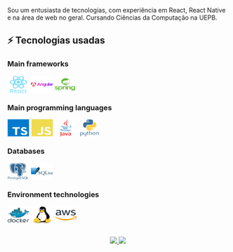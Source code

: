 Sou um entusiasta de tecnologias, com experiência em React, React Native e na área de web no geral. Cursando Ciências da Computação na UEPB.

<!--[![Linkedin: miqueias](https://img.shields.io/badge/-Linkedin-blue?style=flat-square&logo=Linkedin&logoColor=white&link=https://www.linkedin.com/in/miqueiasgarcia/)](https://www.linkedin.com/in/miqueias)-->

## ⚡ Tecnologias usadas
<div style="display: inline_block">

### Main frameworks
<a href="https://devicon.dev" target="_blank"><img align="center" alt="REACT" height="40" width="50" src="https://github.com/miqueiassggarcia/miqueiassggarcia/blob/main/Icons/react-original-wordmark.svg" /></a>
<a href="https://devicon.dev" target="_blank"><img align="center" alt="ANGULAR" height="40" width="50" src="https://github.com/miqueiassggarcia/miqueiassggarcia/blob/main/Icons/angular-original-wordmark.svg" /></a>
<a href="https://devicon.dev" target="_blank"><img align="center" alt="SPRING BOOT" height="40" width="50" src="https://github.com/miqueiassggarcia/miqueiassggarcia/blob/main/Icons/spring-original-wordmark.svg" /></a>

### Main programming languages
<a href="https://devicon.dev" target="_blank"><img align="center" alt="TYPESCRIPT" height="40" width="50" src="https://github.com/miqueiassggarcia/miqueiassggarcia/blob/main/Icons/typescript-original.svg" /></a>
<a href="https://devicon.dev" target="_blank"><img align="center" alt="JAVASCRIPT" height="40" width="50" src="https://github.com/miqueiassggarcia/miqueiassggarcia/blob/main/Icons/javascript-plain.svg" /></a>
<a href="https://devicon.dev" target="_blank"><img align="center" alt="JAVA" height="40" width="50" src="https://github.com/miqueiassggarcia/miqueiassggarcia/blob/main/Icons/java-original-wordmark.svg" /></a>
<a href="https://devicon.dev" target="_blank"><img align="center" alt="PYTHON" height="40" width="50" src="https://github.com/miqueiassggarcia/miqueiassggarcia/blob/main/Icons/python-original-wordmark.svg" /></a>

### Databases
<a href="https://devicon.dev" target="_blank"><img align="center" alt="POSTGRESQL" height="40" width="50" src="https://github.com/miqueiassggarcia/miqueiassggarcia/blob/main/Icons/postgresql-plain-wordmark.svg" /></a>
<a href="https://devicon.dev" target="_blank"><img align="center" alt="SQLITE" height="40" width="50" src="https://github.com/miqueiassggarcia/miqueiassggarcia/blob/main/Icons/sqlite-original-wordmark.svg" /></a>

### Environment technologies
<a href="https://devicon.dev" target="_blank"><img align="center" alt="DOCKER" height="40" width="50" src="https://github.com/miqueiassggarcia/miqueiassggarcia/blob/main/Icons/docker-original-wordmark.svg" /></a>
<a href="https://devicon.dev" target="_blank"><img align="center" alt="LINUX" height="40" width="50" src="https://github.com/miqueiassggarcia/miqueiassggarcia/blob/main/Icons/linux-original.svg" /></a>
<a href="https://devicon.dev" target="_blank"><img align="center" alt="AWS" height="40" width="50" src="https://github.com/miqueiassggarcia/miqueiassggarcia/blob/main/Icons/amazonwebservices-original-wordmark.svg" /></a>

##

<div align="center">
  <a href="https://github.com/miqueiassggarcia/">
  <img height="180em" src="https://github-readme-stats-sigma-five.vercel.app/api?username=miqueiassggarcia&show_icons=true&theme=algolia&count_private=true"/>
  <img height="180em" src="https://github-readme-stats-sigma-five.vercel.app/api/top-langs/?username=miqueiassggarcia&layout=compact&langs_count=12&theme=algolia"/>
</div>
